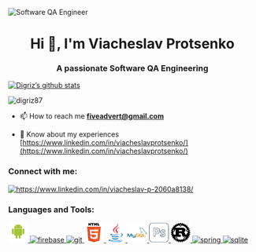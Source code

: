 ![Software QA Engineer](https://media.licdn.com/dms/image/D4D16AQGU5sWVH4k3Uw/profile-displaybackgroundimage-shrink_350_1400/0/1701125015364?e=1709164800&v=beta&t=rekjeR3tOQW4qFDzZZ9iqPs3DOtPxWFzXOSnUIR6nGE)

<h1 align="center">Hi 👋, I'm Viacheslav Protsenko</h1>
<h3 align="center">A passionate Software QA Engineering </h3>

[![Digriz’s github stats](https://github-readme-stats.vercel.app/api?username=Digriz87)](https://github.com/digriz87)

<p align="left"> <img src="https://komarev.com/ghpvc/?username=digriz87&label=Profile%20views&color=0e75b6&style=flat" alt="digriz87" /> </p>

- 📫 How to reach me **fiveadvert@gmail.com**

- 📄 Know about my experiences [https://www.linkedin.com/in/viacheslavprotsenko/](https://www.linkedin.com/in/viacheslavprotsenko/)

<h3 align="left">Connect with me:</h3>
<p align="left">
<a href="https://www.linkedin.com/in/viacheslav-p-2060a8138/" target="blank"><img align="center" src="https://raw.githubusercontent.com/rahuldkjain/github-profile-readme-generator/master/src/images/icons/Social/linked-in-alt.svg" alt="https://www.linkedin.com/in/viacheslav-p-2060a8138/" height="30" width="40" /></a>
</p>

<h3 align="left">Languages and Tools:</h3>
<p align="left"> <a href="https://developer.android.com" target="_blank" rel="noreferrer"> <img src="https://raw.githubusercontent.com/devicons/devicon/master/icons/android/android-original-wordmark.svg" alt="android" width="40" height="40"/> </a> <a href="https://firebase.google.com/" target="_blank" rel="noreferrer"> <img src="https://www.vectorlogo.zone/logos/firebase/firebase-icon.svg" alt="firebase" width="40" height="40"/> </a> <a href="https://git-scm.com/" target="_blank" rel="noreferrer"> <img src="https://www.vectorlogo.zone/logos/git-scm/git-scm-icon.svg" alt="git" width="40" height="40"/> </a> <a href="https://www.w3.org/html/" target="_blank" rel="noreferrer"> <img src="https://raw.githubusercontent.com/devicons/devicon/master/icons/html5/html5-original-wordmark.svg" alt="html5" width="40" height="40"/> </a> <a href="https://www.java.com" target="_blank" rel="noreferrer"> <img src="https://raw.githubusercontent.com/devicons/devicon/master/icons/java/java-original.svg" alt="java" width="40" height="40"/> </a> <a href="https://www.mysql.com/" target="_blank" rel="noreferrer"> <img src="https://raw.githubusercontent.com/devicons/devicon/master/icons/mysql/mysql-original-wordmark.svg" alt="mysql" width="40" height="40"/> </a> <a href="https://www.photoshop.com/en" target="_blank" rel="noreferrer"> <img src="https://raw.githubusercontent.com/devicons/devicon/master/icons/photoshop/photoshop-line.svg" alt="photoshop" width="40" height="40"/> </a> <a href="https://www.rust-lang.org" target="_blank" rel="noreferrer"> <img src="https://raw.githubusercontent.com/devicons/devicon/master/icons/rust/rust-plain.svg" alt="rust" width="40" height="40"/> </a> <a href="https://spring.io/" target="_blank" rel="noreferrer"> <img src="https://www.vectorlogo.zone/logos/springio/springio-icon.svg" alt="spring" width="40" height="40"/> </a> <a href="https://www.sqlite.org/" target="_blank" rel="noreferrer"> <img src="https://www.vectorlogo.zone/logos/sqlite/sqlite-icon.svg" alt="sqlite" width="40" height="40"/> </a> </p>

